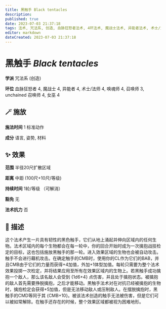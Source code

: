 ```yaml
---
title: 黑触手 Black tentacles
description: 
published: true
date: 2023-07-03 21:37:18
tags: 法术, 咒法系, 创造, 血脉狂怒者法术, 4环法术, 魔战士法术, 异能者法术, 术士/法师法术, 唤魂师法术, 召唤师法术, 3环法术, unchained 召唤师法术, 女巫法术
editor: markdown
dateCreated: 2023-07-03 21:37:18
---
```


# **黑触手** *Black tentacles*

**学派** 咒法系 (创造) 

**环位** 血脉狂怒者 4, 魔战士 4, 异能者 4, 术士/法师 4, 唤魂师 4, 召唤师 3, unchained 召唤师 4, 女巫 4

## 🪄 施放

**施法时间** 1 标准动作

**成分** 语言, 姿势, 材料

## ✨ 效果  

**范围** 半径20尺扩散区域

**距离** 中距 (100尺+10尺/等级)  

**持续时间** 1轮/等级 （可解消） 

**豁免** 无

**法术抗力** 否

## 📖 描述

这个法术产生一片具有韧性的黑色触手，它们从地上涌起并伸向区域内的任何生物。法术区域内的每个生物都会在每一轮中，你的回合开始时成为一次擒抱战技检定的目标，这也包括施放黑触手的那一轮。进入效果区域的生物也会被自动攻击。触手不会进行藉机攻击。在确定触手的CMB时，使用你的CL作为它们的BAB，并且CMB由于它们的力量而获得+4加值，外加+1体型加值。每轮只需要为整个法术效果投掷一次检定，并将结果应用至所有在效果区域内的生物上。若黑触手成功擒抱一个敌人，那么该名敌人会受到 {1d6+4} 点伤害，并且处于擒抱状态。被擒抱的敌人首先需要挣脱擒抱，之后才能移动。黑触手法术对在对抗已经被擒抱的生物时，擒抱检定会获得+5加值，但是无法移动敌人或压制敌人。在摆脱擒抱时，黑触手的CMD等同于其 {CMB+10}。被该法术创造的触手无法被伤害，但是它们可以被如常解除。在触手还存在的时候，整个效果区域都被视为困难地形。
    
